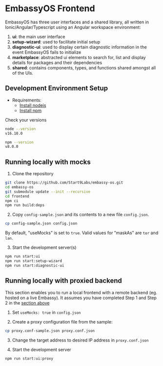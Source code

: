 # EmbassyOS Frontend

EmbassyOS has three user interfaces and a shared library, all written in Ionic/Angular/Typescript using an Angular workspace environment:

1. **ui**: the main user interface
1. **setup-wizard**: used to facilitate initial setup
1. **diagnostic-ui**: used to display certain diagnostic information in the event EmbassyOS fails to initialize
1. **marketplace**: abstracted ui elements to search for, list and display details for packages and their dependencies
1. **shared**: contains components, types, and functions shared amongst all of the UIs.

## Development Environment Setup

- Requirements:
  - [Install nodejs](https://nodejs.org/en/)
  - [Install npm](https://www.npmjs.com/get-npm)

Check your versions

```sh
node --version
v16.10.0

npm --version
v8.0.0
```

## Running locally with mocks

1. Clone the repository

```sh
git clone https://github.com/Start9Labs/embassy-os.git
cd embassy-os
git submodule update --init --recursive
cd frontend
npm ci
npm run build:deps
```

2. Copy `config-sample.json` and its contents to a new file `config.json`.

```sh
cp config-sample.json config.json
```

By default, "useMocks" is set to `true`.
Valid values for "maskAs" are `tor` and `lan`.

3. Start the development server(s)

```sh
npm run start:ui
npm run start:setup-wizard
npm run start:diagnostic-ui
```

## Running locally with proxied backend

This section enables you to run a local frontend with a remote backend (eg. hosted on a live Embassy). It assumes you have completed Step 1 and Step 2 in the [section above](#running-locally-with-mocks)

1. Set `useMocks: true` in `config.json`

2. Create a proxy configuration file from the sample:

```sh
cp proxy.conf-sample.json proxy.conf.json
```

3. Change the target address to desired IP address in `proxy.conf.json`

4. Start the development server

```sh
npm run start:ui:proxy
```
